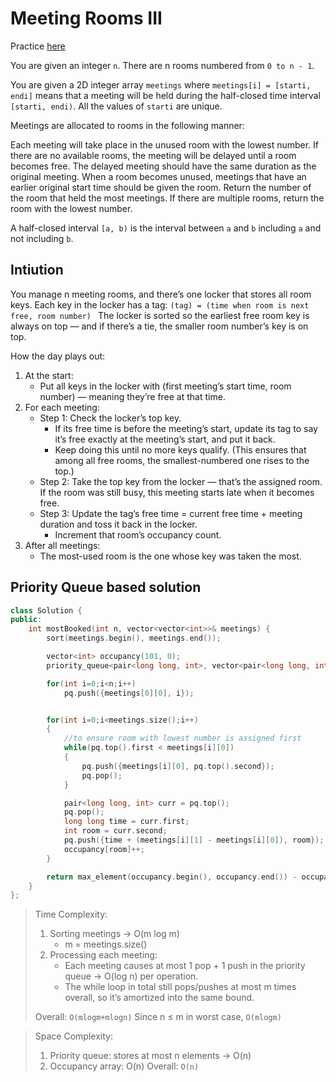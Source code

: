 #  Meeting Rooms III

Practice [here](https://leetcode.com/problems/meeting-rooms-iii/description/)

You are given an integer `n`. There are n rooms numbered from `0 to n - 1`.

You are given a 2D integer array `meetings` where `meetings[i] = [starti, endi]` means that a meeting will be held during the half-closed time interval `[starti, endi)`. All the values of `starti` are unique.

Meetings are allocated to rooms in the following manner:

Each meeting will take place in the unused room with the lowest number.
If there are no available rooms, the meeting will be delayed until a room becomes free. The delayed meeting should have the same duration as the original meeting.
When a room becomes unused, meetings that have an earlier original start time should be given the room.
Return the number of the room that held the most meetings. If there are multiple rooms, return the room with the lowest number.

A half-closed interval `[a, b)` is the interval between `a` and `b` including `a` and not including `b`.


## Intiution

You manage n meeting rooms, and there’s one locker that stores all room keys.
Each key in the locker has a tag:
```(tag) = (time when room is next free, room number) ```
The locker is sorted so the earliest free room key is always on top — and if there’s a tie, the smaller room number’s key is on top.


How the day plays out:
1. At the start:
   - Put all keys in the locker with (first meeting’s start time, room number) — meaning they’re free at that time.
2. For each meeting:
   - Step 1: Check the locker’s top key.
     - If its free time is before the meeting’s start, update its tag to say it’s free exactly at the meeting’s start, and put it back.
     - Keep doing this until no more keys qualify.
     (This ensures that among all free rooms, the smallest-numbered one rises to the top.)
   - Step 2: Take the top key from the locker — that’s the assigned room.
   If the room was still busy, this meeting starts late when it becomes free.
   - Step 3: Update the tag’s free time = current free time + meeting duration and toss it back in the locker.
     - Increment that room’s occupancy count.
3. After all meetings:
   - The most-used room is the one whose key was taken the most.

## Priority Queue based solution


```cpp
class Solution {
public:
    int mostBooked(int n, vector<vector<int>>& meetings) {
        sort(meetings.begin(), meetings.end());

        vector<int> occupancy(101, 0);
        priority_queue<pair<long long, int>, vector<pair<long long, int>>, greater<pair<long long, int>>> pq;

        for(int i=0;i<n;i++)
            pq.push({meetings[0][0], i});


        for(int i=0;i<meetings.size();i++)
        {
            //to ensure room with lowest number is assigned first
            while(pq.top().first < meetings[i][0])
            {
                pq.push({meetings[i][0], pq.top().second});
                pq.pop();
            }

            pair<long long, int> curr = pq.top();
            pq.pop();
            long long time = curr.first;
            int room = curr.second;
            pq.push({time + (meetings[i][1] - meetings[i][0]), room});
            occupancy[room]++;
        }

        return max_element(occupancy.begin(), occupancy.end()) - occupancy.begin();
    }
};
```

> Time Complexity: 
> 1. Sorting meetings → O(m log m)
>    - m = meetings.size()
> 2. Processing each meeting:
>     - Each meeting causes at most 1 pop + 1 push in the priority queue → O(log n) per operation.
>     - The while loop in total still pops/pushes at most m times overall, so it’s amortized into the same bound.
> 
> Overall: `O(mlogm+mlogn)`
Since n ≤ m in worst case,
`O(mlogm)`

> Space Complexity: 
> 1. Priority queue: stores at most n elements → O(n)
> 2. Occupancy array: O(n)
> Overall: `O(n)`